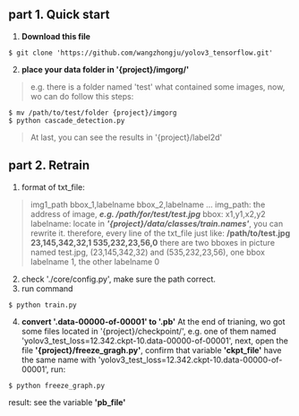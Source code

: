 ## part 1. Quick start
1. **Download this file**
````bashrc
$ git clone 'https://github.com/wangzhongju/yolov3_tensorflow.git'
````
2. **place your data folder in '{project}/imgorg/'**

> e.g.  there is a folder named 'test' what contained some images,
now, wo can do follow this steps:
````bashrc
$ mv /path/to/test/folder {project}/imgorg
$ python cascade_detection.py
````
> At last, you can see the results in '{project}/label2d'

## part 2. Retrain
1. format of txt_file:
> img1_path bbox_1,labelname bbox_2,labelname ...
img_path: the address of image, 
***e.g. /path/for/test/test.jpg***
bbox: x1,y1,x2,y2
labelname: locate in ***'{project}/data/classes/train.names'***, 
you can rewrite it.
therefore, every line of the txt_file just like:
**/path/to/test.jpg 23,145,342,32,1 535,232,23,56,0**
there are two bboxes in picture named test.jpg, (23,145,342,32) and (535,232,23,56), one bbox labelname 1, the other labelname 0

2. check './core/config.py', make sure the path correct.
3. run command
````bashrc
$ python train.py
````
4. **convert '.data-00000-of-00001' to '.pb'**
At the end of trianing, wo got some files located in '{project}/checkpoint/', e.g. one of them named 'yolov3_test_loss=12.342.ckpt-10.data-00000-of-00001', next, open the file **'{project}/freeze_gragh.py'**, confirm that variable **'ckpt_file'** have the same name with 'yolov3_test_loss=12.342.ckpt-10.data-00000-of-00001', run:
````bashrc
$ python freeze_graph.py
````
result: see the variable **'pb_file'** 
